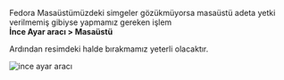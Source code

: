 Fedora Masaüstümüzdeki simgeler gözükmüyorsa masaüstü adeta yetki verilmemiş gibiyse yapmamız gereken işlem<br><b>
İnce Ayar aracı > Masaüstü</b><br>

Ardından resimdeki halde bırakmamız yeterli olacaktır.

![ince ayar aracı](https://erdinckaya.org/assets/fedora-masaustu.png)